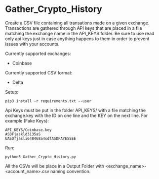 # Gather_Crypto_History
Create a CSV file containing all transations made on a given exchange. Transactions are gathered through API keys that are placed in a file matching the exchange name in the API_KEYS folder. Be sure to use read only api keys just in case anything happens to them in order to prevent issues with your accounts.

Currently supported exchanges:
+ Coinbase

Currently supported CSV format:
+ Delta

Setup:
```
pip3 install -r requirements.txt --user
```
Api Keys must be put in the folder API_KEYS/ with a file matching the exchange.key with the ID on one line and the KEY on the next line.
For example (Fake Keys):
```
API_KEYS/Coinbase.key
ASDFjaskld3135aS
UASDfjasli648468a4sdfASDFAYESSEE

```

Run:
```
python3 Gather_Crypto_History.py
```
All the CSVs will be place in a Output Folder with <exchange_name>-<account_name>.csv naming convention.